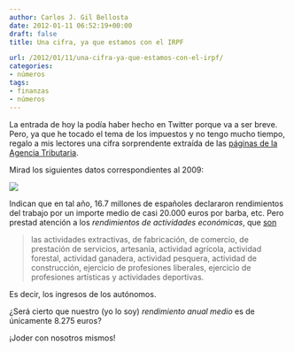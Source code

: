 ```yaml
---
author: Carlos J. Gil Bellosta
date: 2012-01-11 06:52:19+00:00
draft: false
title: Una cifra, ya que estamos con el IRPF

url: /2012/01/11/una-cifra-ya-que-estamos-con-el-irpf/
categories:
- números
tags:
- finanzas
- números
---
```


La entrada de hoy la podía haber hecho en Twitter porque va a ser breve. Pero, ya que he tocado el tema de los impuestos y no tengo mucho tiempo, regalo a mis lectores una cifra sorprendente extraída de las [páginas de la Agencia Tributaria](http://www.agenciatributaria.es/AEAT/Contenidos_Comunes/La_Agencia_Tributaria/Estadisticas/Publicaciones/sites/irpf/2009/jrubikd847.html).

Mirad los siguientes datos correspondientes al 2009:

[![](/wp-uploads/2012/01/irpf_aeat.png)
](/wp-uploads/2012/01/irpf_aeat.png)

Indican que en tal año, 16.7 millones de españoles declararon rendimientos del trabajo por un importe medio de casi 20.000 euros por barba, etc. Pero prestad atención a los _rendimientos de actividades económicas_, que [son](http://www.fiscal-impuestos.com/3-rendimientos-de-actividades-economicas.html)



<blockquote>las actividades extractivas, de fabricación, de comercio, de prestación de servicios, artesanía, actividad agrícola, actividad forestal, actividad ganadera, actividad pesquera, actividad de construcción, ejercicio de profesiones liberales, ejercicio de profesiones artísticas y actividades deportivas.</blockquote>



Es decir, los ingresos de los autónomos.

¿Será cierto que nuestro (yo lo soy) _rendimiento anual medio_ es de únicamente 8.275 euros?

¡Joder con nosotros mismos!

